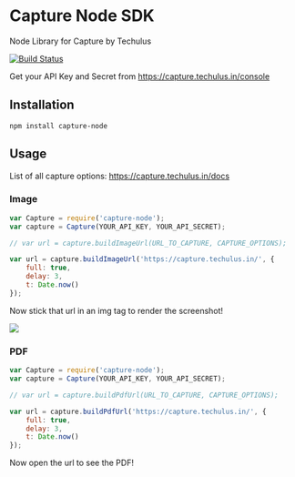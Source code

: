 # Capture Node SDK
Node Library for Capture by Techulus

[![Build Status](https://travis-ci.org/techulus/capture-node.svg?branch=master)](https://travis-ci.org/techulus/capture-node)

Get your API Key and Secret from https://capture.techulus.in/console

## Installation

```
npm install capture-node
```

## Usage

List of all capture options: https://capture.techulus.in/docs

### Image

```javascript
var Capture = require('capture-node');
var capture = Capture(YOUR_API_KEY, YOUR_API_SECRET);

// var url = capture.buildImageUrl(URL_TO_CAPTURE, CAPTURE_OPTIONS);

var url = capture.buildImageUrl('https://capture.techulus.in/', {
    full: true,
    delay: 3,
    t: Date.now()
});
```
Now stick that url in an img tag to render the screenshot!

<img src="https://cdn.capture.techulus.in/e1ab7054-dabc-48d6-a33f-c18038aac1c8/e0c64ecf2dcf45954792d3cb574fad41/image?url=https://capture.techulus.in/&delay=3"/>

### PDF

```javascript
var Capture = require('capture-node');
var capture = Capture(YOUR_API_KEY, YOUR_API_SECRET);

// var url = capture.buildPdfUrl(URL_TO_CAPTURE, CAPTURE_OPTIONS);

var url = capture.buildPdfUrl('https://capture.techulus.in/', {
    full: true,
    delay: 3,
    t: Date.now()
});
```
Now open the url to see the PDF!

